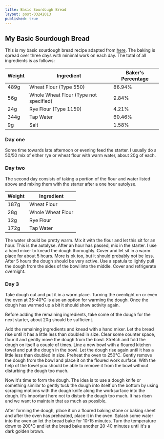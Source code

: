 ```yaml
---
title: Basic Sourdough Bread
layout: post-03242013
published: true
---
```

## My Basic Sourdough Bread

This is my basic sourdough bread recipe adapted from
[here](https://www.theperfectloaf.com/beginners-sourdough-bread/). The baking is
spread over three days with minimal work on each day. The total of all
ingredients is as follows:

|Weight|Ingredient|Baker's Percentage|
|------|----------|------------------|
|489g  |Wheat Flour (Type 550)|86.94%|
|56g|Whole Wheat Flour (Type not specified)|9.84%|
|24g|Rye Flour (Type 1150)|4.21%|
|344g|Tap Water|60.46%|
|9g|Salt|1.58%|

### Day one

Some time towards late afternoon or evening feed the starter. I usually do a
50/50 mix of either rye or wheat flour with warm water, about 20g of each.

### Day two

The second day consists of taking a portion of the flour and water listed above
and mixing them with the starter after a one hour autolyse.

|Weight|Ingredient|
|------|----------|
|187g  |Wheat Flour |
|28g|Whole Wheat Flour |
|12g|Rye Flour |
|172g|Tap Water|

The water should be pretty warm. Mix it with the flour and let this sit for an
hour. This is the autolyse. After an hour has passed, mix in the starter. I use
a hand mixer to knead the dough thoroughly. Cover and let sit in a warm place
for about 5 hours. More is ok too, but it should probably not be less. After 5
hours the dough should be very active. Use a spatula to lightly pull the dough
from the sides of the bowl into the middle. Cover and refrigerate overnight.

### Day 3

Take dough out and put it in a warm place. Turning the ovenlight on or even the
oven at 35-40°C is also an option for warming the dough. Once the dough has
warmed up a bit it should show activity again.

Before adding the remaining ingredients, take some of the dough for the next
starter, about 20g should be sufficient.

Add the remaining ingredients and knead with a hand mixer. Let the bread rise
until it has a little less than doubled in size. Clear some counter space, flour
it and gently move the dough from the bowl. Stretch and fold the dough on itself
a couple of times. Line a new bowl with a floured kitchen towel and put the
dough in the bowl. Let the dough rise again until it has a little less than
doubled in size. Preheat the oven to 250°C. Gently remove the dough from the
bowl and place it on the floured work surface. With the help of the towel you
should be able to remove it from the bowl without disturbing the dough too much.

Now it's time to form the dough. The idea is to use a dough knife or something
similar to gently tuck the dough into itself on the bottom by using scraping
motions with the dough knife along the worksurface into the dough. It's
important here not to disturb the dough too much. It has risen and we want to
maintain that as much as possible.

After forming the dough, place it on a floured baking stone or baking sheet and
after the oven has preheated, place it in the oven. Splash some water into the
oven an let the bread bake for 10-15 minutes. Turn the temperature down to 200°C
and let the bread bake another 20-40 minutes until it's a dark golden brown.
